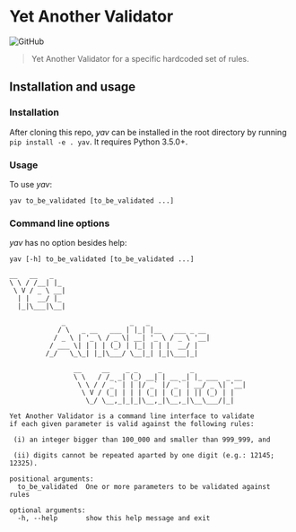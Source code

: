 # Yet Another Validator

![GitHub](https://img.shields.io/github/license/ayharano/yav?style=for-the-badge)

> Yet Another Validator for a specific hardcoded set of rules.

## Installation and usage

### Installation

After cloning this repo, *yav* can be installed in the root directory by running
`pip install -e . yav`. It requires Python 3.5.0+.


### Usage

To use *yav*:

```
yav to_be_validated [to_be_validated ...]
```

### Command line options

*yav* has no option besides help:

```text
yav [-h] to_be_validated [to_be_validated ...]

__   __   _
\ \ / /__| |_
 \ V / _ \ __|
  | |  __/ |_
  |_|\___|\__|

             _                _   _
            / \   _ __   ___ | |_| |__   ___ _ __
           / _ \ | '_ \ / _ \| __| '_ \ / _ \ '__|
          / ___ \| | | | (_) | |_| | | |  __/ |
         /_/   \_\_| |_|\___/ \__|_| |_|\___|_|

                __     __    _ _     _       _
                \ \   / /_ _| (_) __| | __ _| |_ ___  _ __
                 \ \ / / _` | | |/ _` |/ _` | __/ _ \| '__|
                  \ V / (_| | | | (_| | (_| | || (_) | |
                   \_/ \__,_|_|_|\__,_|\__,_|\__\___/|_|

Yet Another Validator is a command line interface to validate
if each given parameter is valid against the following rules:

 (i) an integer bigger than 100_000 and smaller than 999_999, and

 (ii) digits cannot be repeated aparted by one digit (e.g.: 12145; 12325).

positional arguments:
  to_be_validated  One or more parameters to be validated against rules

optional arguments:
  -h, --help       show this help message and exit
```
